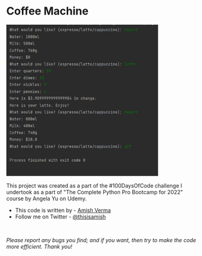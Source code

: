 # Coffee Machine

<img src="https://github.com/thisisamish/day-15-coffee-machine/raw/main/screenshot.png" alt="Coffee Machine Output Screenshot" width="400px" height="400px">

This project was created as a part of the #100DaysOfCode challenge I undertook as a part of "The Complete Python Pro Bootcamp for 2022" course by Angela Yu on Udemy.
- This code is written by - [Amish Verma](www.github.com/thisisamish)
- Follow me on Twitter - [@thisisamish](www.twitter.com/thisisamish)

<br>

*Please report any bugs you find; and if you want, then try to make the code more efficient. Thank you!*
